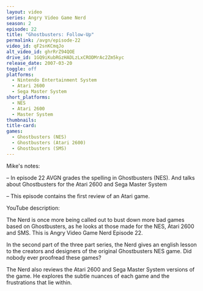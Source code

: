 ```yaml
---
layout: video
series: Angry Video Game Nerd
season: 2
episode: 22
title: "Ghostbusters: Follow-Up"
permalink: /avgn/episode-22
video_id: qF2snKCmqJo
alt_video_id: ghrRrZ94QOE
drive_id: 1GQ9iKubRGzHADLzLxCRODMrAc2Zm5kyc
release_date: 2007-03-20
toggle: off
platforms: 
  - Nintendo Entertainment System
  - Atari 2600
  - Sega Master System
short_platforms:
  - NES
  - Atari 2600
  - Master System
thumbnails: 
title-card: 
games: 
  - Ghostbusters (NES)
  - Ghostbusters (Atari 2600)
  - Ghostbusters (SMS)
---
```


<p class="mikes-notes">Mike's notes:</p>

– In episode 22 AVGN grades the spelling in Ghostbusters (NES). And talks about Ghostbusters for the Atari 2600 and Sega Master System

– This episode contains the first review of an Atari game.

<p class="yt-description">YouTube description:</p>

The Nerd is once more being called out to bust down more bad games based on Ghostbusters, as he looks at those made for the NES, Atari 2600 and SMS. This is Angry Video Game Nerd Episode 22.

In the second part of the three part series, the Nerd gives an english lesson to the creators and designers of the original Ghostbusters NES game. Did nobody ever proofread these games?

The Nerd also reviews the Atari 2600 and Sega Master System versions of the game. He explores the subtle nuances of each game and the frustrations that lie within. 